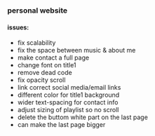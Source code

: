 ### personal website

#### issues:
-  fix scalability
-  fix the space between music & about me
-  make contact a full page
-  change font on title1
-  remove dead code
-  fix opacity scroll
-  link correct social media/email links
-  different color for title1 background
-  wider text-spacing for contact info
-  adjust sizing of playlist so no scroll
-  delete the buttom white part on the last page 
-  can make the last page bigger
